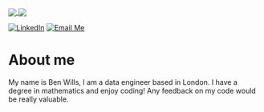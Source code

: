 <a href="https://github.com/anuraghazra/github-readme-stats">
  <img align="center" src="https://github-readme-stats.vercel.app/api?username=Benjaminwills" />
</a>
<a href="https://github.com/anuraghazra/github-readme-stats">
  <img align="center" src="https://github-readme-stats.vercel.app/api/top-langs/?username=Benjaminwills&layout=compact&langs_count=10" />
</a> 


[![LinkedIn](https://img.shields.io/badge/LinkedIn-Profile-blue)](https://www.linkedin.com/in/benjamin-wills-b22887220/) <a href="mailto:benjaminwills047@gmail.com?subject=Problem%20Sheet%20Generator&body=Hey%20Ben%2C%0D%0A%0D%0AI'm%20just%20emailing%20to%20ask...">
  <img src="https://img.shields.io/badge/email-me-blue?logo=mail.ru" alt="Email Me">
</a> 


# About me 

My name is Ben Wills, I am a data engineer based in London. I have a degree in mathematics and enjoy coding! Any feedback on my code would be really valuable.